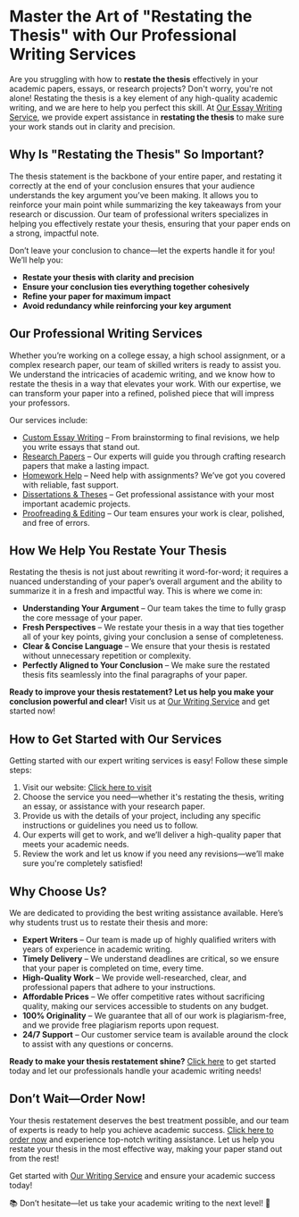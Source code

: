 # Master the Art of "Restating the Thesis" with Our Professional Writing Services

Are you struggling with how to **restate the thesis** effectively in your academic papers, essays, or research projects? Don't worry, you're not alone! Restating the thesis is a key element of any high-quality academic writing, and we are here to help you perfect this skill. At [Our Essay Writing Service](https://tinyurl.com/topessay?keyword=restating+the+thesis), we provide expert assistance in **restating the thesis** to make sure your work stands out in clarity and precision.

## Why Is "Restating the Thesis" So Important?

The thesis statement is the backbone of your entire paper, and restating it correctly at the end of your conclusion ensures that your audience understands the key argument you’ve been making. It allows you to reinforce your main point while summarizing the key takeaways from your research or discussion. Our team of professional writers specializes in helping you effectively restate your thesis, ensuring that your paper ends on a strong, impactful note.

Don’t leave your conclusion to chance—let the experts handle it for you! We’ll help you:

- **Restate your thesis with clarity and precision**
- **Ensure your conclusion ties everything together cohesively**
- **Refine your paper for maximum impact**
- **Avoid redundancy while reinforcing your key argument**

## Our Professional Writing Services

Whether you’re working on a college essay, a high school assignment, or a complex research paper, our team of skilled writers is ready to assist you. We understand the intricacies of academic writing, and we know how to restate the thesis in a way that elevates your work. With our expertise, we can transform your paper into a refined, polished piece that will impress your professors.

Our services include:

- [Custom Essay Writing](https://tinyurl.com/topessay?keyword=restating+the+thesis) – From brainstorming to final revisions, we help you write essays that stand out.
- [Research Papers](https://tinyurl.com/topessay?keyword=restating+the+thesis) – Our experts will guide you through crafting research papers that make a lasting impact.
- [Homework Help](https://tinyurl.com/topessay?keyword=restating+the+thesis) – Need help with assignments? We’ve got you covered with reliable, fast support.
- [Dissertations & Theses](https://tinyurl.com/topessay?keyword=restating+the+thesis) – Get professional assistance with your most important academic projects.
- [Proofreading & Editing](https://tinyurl.com/topessay?keyword=restating+the+thesis) – Our team ensures your work is clear, polished, and free of errors.

## How We Help You Restate Your Thesis

Restating the thesis is not just about rewriting it word-for-word; it requires a nuanced understanding of your paper’s overall argument and the ability to summarize it in a fresh and impactful way. This is where we come in:

- **Understanding Your Argument** – Our team takes the time to fully grasp the core message of your paper.
- **Fresh Perspectives** – We restate your thesis in a way that ties together all of your key points, giving your conclusion a sense of completeness.
- **Clear & Concise Language** – We ensure that your thesis is restated without unnecessary repetition or complexity.
- **Perfectly Aligned to Your Conclusion** – We make sure the restated thesis fits seamlessly into the final paragraphs of your paper.

**Ready to improve your thesis restatement? Let us help you make your conclusion powerful and clear!** Visit us at [Our Writing Service](https://tinyurl.com/topessay?keyword=restating+the+thesis) and get started now!

## How to Get Started with Our Services

Getting started with our expert writing services is easy! Follow these simple steps:

1. Visit our website: [Click here to visit](https://tinyurl.com/topessay?keyword=restating+the+thesis)
2. Choose the service you need—whether it's restating the thesis, writing an essay, or assistance with your research paper.
3. Provide us with the details of your project, including any specific instructions or guidelines you need us to follow.
4. Our experts will get to work, and we’ll deliver a high-quality paper that meets your academic needs.
5. Review the work and let us know if you need any revisions—we’ll make sure you're completely satisfied!

## Why Choose Us?

We are dedicated to providing the best writing assistance available. Here’s why students trust us to restate their thesis and more:

- **Expert Writers** – Our team is made up of highly qualified writers with years of experience in academic writing.
- **Timely Delivery** – We understand deadlines are critical, so we ensure that your paper is completed on time, every time.
- **High-Quality Work** – We provide well-researched, clear, and professional papers that adhere to your instructions.
- **Affordable Prices** – We offer competitive rates without sacrificing quality, making our services accessible to students on any budget.
- **100% Originality** – We guarantee that all of our work is plagiarism-free, and we provide free plagiarism reports upon request.
- **24/7 Support** – Our customer service team is available around the clock to assist with any questions or concerns.

**Ready to make your thesis restatement shine?** [Click here](https://tinyurl.com/topessay?keyword=restating+the+thesis) to get started today and let our professionals handle your academic writing needs!

## Don’t Wait—Order Now!

Your thesis restatement deserves the best treatment possible, and our team of experts is ready to help you achieve academic success. [Click here to order now](https://tinyurl.com/topessay?keyword=restating+the+thesis) and experience top-notch writing assistance. Let us help you restate your thesis in the most effective way, making your paper stand out from the rest!

Get started with [Our Writing Service](https://tinyurl.com/topessay?keyword=restating+the+thesis) and ensure your academic success today!

📚 Don’t hesitate—let us take your academic writing to the next level! 🌟
